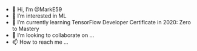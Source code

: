 - 👋 Hi, I’m @MarkE59
- 👀 I’m interested in ML 
- 🌱 I’m currently learning TensorFlow Developer Certificate in 2020: Zero to Mastery
- 💞️ I’m looking to collaborate on ...
- 📫 How to reach me ...

<!---
MarkE59/MarkE59 is a ✨ special ✨ repository because its `README.md` (this file) appears on your GitHub profile.
You can click the Preview link to take a look at your changes.
--->
